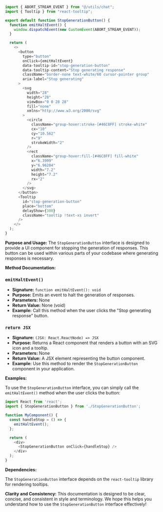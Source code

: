 ```javascript
import { ABORT_STREAM_EVENT } from "@/utils/chat";
import { Tooltip } from "react-tooltip";

export default function StopGenerationButton() {
  function emitHaltEvent() {
    window.dispatchEvent(new CustomEvent(ABORT_STREAM_EVENT));
  }

  return (
    <>
      <button
        type="button"
        onClick={emitHaltEvent}
        data-tooltip-id="stop-generation-button"
        data-tooltip-content="Stop generating response"
        className="border-none text-white/60 cursor-pointer group"
        aria-label="Stop generating"
      >
        <svg
          width="28"
          height="28"
          viewBox="0 0 28 28"
          fill="none"
          xmlns="http://www.w3.org/2000/svg"
        >
          <circle
            className="group-hover:stroke-[#46C8FF] stroke-white"
            cx="10"
            cy="10.562"
            r="9"
            strokeWidth="2"
          />
          <rect
            className="group-hover:fill-[#46C8FF] fill-white"
            x="6.3999"
            y="6.96204"
            width="7.2"
            height="7.2"
            rx="2"
          />
        </svg>
      </button>
      <Tooltip
        id="stop-generation-button"
        place="bottom"
        delayShow={300}
        className="tooltip !text-xs invert"
      />
    </>
  );
}

```
**Purpose and Usage:**
The `StopGenerationButton` interface is designed to provide a UI component for stopping the generation of responses. This button can be used within various parts of your codebase where generating responses is necessary.

**Method Documentation:**

### `emitHaltEvent()`

* **Signature:** `function emitHaltEvent(): void`
* **Purpose:** Emits an event to halt the generation of responses.
* **Parameters:** None
* **Return Value:** None (void)
* **Example:** Call this method when the user clicks the "Stop generating response" button.

### `return JSX`

* **Signature:** `(JSX: React.ReactNode) => JSX`
* **Purpose:** Returns a React component that renders a button with an SVG icon and a tooltip.
* **Parameters:** None
* **Return Value:** A JSX element representing the button component.
* **Example:** Use this method to render the `StopGenerationButton` component in your application.

**Examples:**

To use the `StopGenerationButton` interface, you can simply call the `emitHaltEvent()` method when the user clicks the button:
```javascript
import React from 'react';
import { StopGenerationButton } from './StopGenerationButton';

function MyComponent() {
  const handleStop = () => {
    emitHaltEvent();
  };

  return (
    <div>
      <StopGenerationButton onClick={handleStop} />
    </div>
  );
}
```
**Dependencies:**

The `StopGenerationButton` interface depends on the `react-tooltip` library for rendering tooltips.

**Clarity and Consistency:**
This documentation is designed to be clear, concise, and consistent in style and terminology. We hope this helps you understand how to use the `StopGenerationButton` interface effectively!